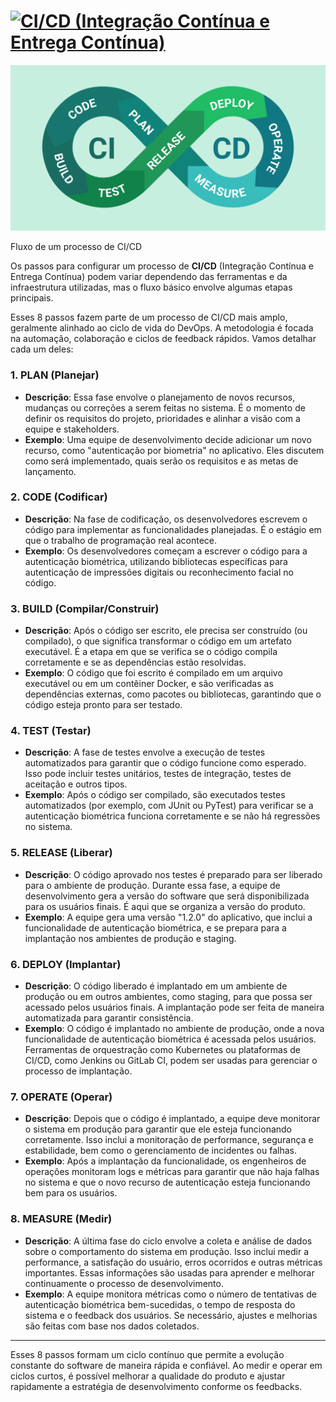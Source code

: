 # [![CI/CD (Integração Contínua e Entrega Contínua)](https://readme-typing-svg.demolab.com?font=Fira+Code&pause=1000&width=800&lines=CI%2FCD+(Integra%C3%A7%C3%A3o+Cont%C3%ADnua+e+Entrega+Cont%C3%ADnua))](https://git.io/typing-svg)

<div align="center">
    <img src="cicd.png">
</div>

Fluxo de um processo de CI/CD

Os passos para configurar um processo de **CI/CD** (Integração Contínua e Entrega Contínua) podem variar dependendo das ferramentas e da infraestrutura utilizadas, mas o fluxo básico envolve algumas etapas principais.

Esses 8 passos fazem parte de um processo de CI/CD mais amplo, geralmente alinhado ao ciclo de vida do DevOps. A metodologia é focada na automação, colaboração e ciclos de feedback rápidos. Vamos detalhar cada um deles:

### 1. **PLAN (Planejar)**
   - **Descrição**: Essa fase envolve o planejamento de novos recursos, mudanças ou correções a serem feitas no sistema. É o momento de definir os requisitos do projeto, prioridades e alinhar a visão com a equipe e stakeholders.
   - **Exemplo**: Uma equipe de desenvolvimento decide adicionar um novo recurso, como "autenticação por biometria" no aplicativo. Eles discutem como será implementado, quais serão os requisitos e as metas de lançamento.

### 2. **CODE (Codificar)**
   - **Descrição**: Na fase de codificação, os desenvolvedores escrevem o código para implementar as funcionalidades planejadas. É o estágio em que o trabalho de programação real acontece.
   - **Exemplo**: Os desenvolvedores começam a escrever o código para a autenticação biométrica, utilizando bibliotecas específicas para autenticação de impressões digitais ou reconhecimento facial no código.

### 3. **BUILD (Compilar/Construir)**
   - **Descrição**: Após o código ser escrito, ele precisa ser construído (ou compilado), o que significa transformar o código em um artefato executável. É a etapa em que se verifica se o código compila corretamente e se as dependências estão resolvidas.
   - **Exemplo**: O código que foi escrito é compilado em um arquivo executável ou em um contêiner Docker, e são verificadas as dependências externas, como pacotes ou bibliotecas, garantindo que o código esteja pronto para ser testado.

### 4. **TEST (Testar)**
   - **Descrição**: A fase de testes envolve a execução de testes automatizados para garantir que o código funcione como esperado. Isso pode incluir testes unitários, testes de integração, testes de aceitação e outros tipos.
   - **Exemplo**: Após o código ser compilado, são executados testes automatizados (por exemplo, com JUnit ou PyTest) para verificar se a autenticação biométrica funciona corretamente e se não há regressões no sistema.

### 5. **RELEASE (Liberar)**
   - **Descrição**: O código aprovado nos testes é preparado para ser liberado para o ambiente de produção. Durante essa fase, a equipe de desenvolvimento gera a versão do software que será disponibilizada para os usuários finais. É aqui que se organiza a versão do produto.
   - **Exemplo**: A equipe gera uma versão "1.2.0" do aplicativo, que inclui a funcionalidade de autenticação biométrica, e se prepara para a implantação nos ambientes de produção e staging.

### 6. **DEPLOY (Implantar)**
   - **Descrição**: O código liberado é implantado em um ambiente de produção ou em outros ambientes, como staging, para que possa ser acessado pelos usuários finais. A implantação pode ser feita de maneira automatizada para garantir consistência.
   - **Exemplo**: O código é implantado no ambiente de produção, onde a nova funcionalidade de autenticação biométrica é acessada pelos usuários. Ferramentas de orquestração como Kubernetes ou plataformas de CI/CD, como Jenkins ou GitLab CI, podem ser usadas para gerenciar o processo de implantação.

### 7. **OPERATE (Operar)**
   - **Descrição**: Depois que o código é implantado, a equipe deve monitorar o sistema em produção para garantir que ele esteja funcionando corretamente. Isso inclui a monitoração de performance, segurança e estabilidade, bem como o gerenciamento de incidentes ou falhas.
   - **Exemplo**: Após a implantação da funcionalidade, os engenheiros de operações monitoram logs e métricas para garantir que não haja falhas no sistema e que o novo recurso de autenticação esteja funcionando bem para os usuários.

### 8. **MEASURE (Medir)**
   - **Descrição**: A última fase do ciclo envolve a coleta e análise de dados sobre o comportamento do sistema em produção. Isso inclui medir a performance, a satisfação do usuário, erros ocorridos e outras métricas importantes. Essas informações são usadas para aprender e melhorar continuamente o processo de desenvolvimento.
   - **Exemplo**: A equipe monitora métricas como o número de tentativas de autenticação biométrica bem-sucedidas, o tempo de resposta do sistema e o feedback dos usuários. Se necessário, ajustes e melhorias são feitas com base nos dados coletados.

---

Esses 8 passos formam um ciclo contínuo que permite a evolução constante do software de maneira rápida e confiável. Ao medir e operar em ciclos curtos, é possível melhorar a qualidade do produto e ajustar rapidamente a estratégia de desenvolvimento conforme os feedbacks.